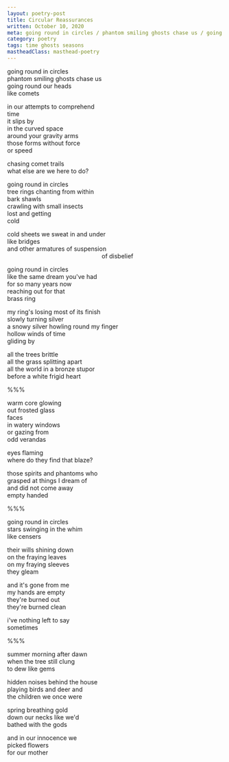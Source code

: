 ```yaml
---
layout: poetry-post
title: Circular Reassurances
written: October 10, 2020
meta: going round in circles / phantom smiling ghosts chase us / going round our heads / like comets
category: poetry
tags: time ghosts seasons
mastheadClass: masthead-poetry
---
```


going round in circles <br>
phantom smiling ghosts chase us <br>
going round our heads <br>
like comets

in our attempts to comprehend <br>
time <br>
it slips by <br>
in the curved space <br>
around your gravity arms <br>
those forms without force <br>
or speed

chasing comet trails <br>
what else are we here to do?

going round in circles <br>
tree rings chanting from within <br>
bark shawls <br>
crawling with small insects <br>
lost and getting <br>
cold

cold sheets we sweat in and under <br>
like bridges <br>
and other armatures of suspension <br>
&nbsp;&nbsp;&nbsp;&nbsp;&nbsp;&nbsp;&nbsp;&nbsp;&nbsp;&nbsp;&nbsp;&nbsp;&nbsp;&nbsp;&nbsp;&nbsp;&nbsp;&nbsp;&nbsp;&nbsp;&nbsp;&nbsp;&nbsp;&nbsp;&nbsp;&nbsp;&nbsp;&nbsp;&nbsp;&nbsp;&nbsp;&nbsp;&nbsp;&nbsp;&nbsp;&nbsp;&nbsp;&nbsp;&nbsp;&nbsp;&nbsp;&nbsp;&nbsp;&nbsp;&nbsp;&nbsp;&nbsp;&nbsp;&nbsp;&nbsp;&nbsp;&nbsp;&nbsp;&nbsp;&nbsp;&nbsp;of&nbsp;disbelief

going round in circles <br>
like the same dream you've had <br>
for so many years now <br>
reaching out for that <br>
brass ring

my ring's losing most of its finish <br>
slowly turning silver <br>
a snowy silver howling round my finger <br>
hollow winds of time <br>
gliding by

all the trees brittle <br>
all the grass splitting apart <br>
all the world in a bronze stupor <br>
before a white frigid heart

%%%

warm core glowing <br>
out frosted glass <br>
faces <br>
in watery windows <br>
or gazing from <br>
odd verandas

eyes flaming <br>
where do they find that blaze?

those spirits and phantoms who <br>
grasped at things I dream of <br>
and did not come away <br>
empty handed

%%%

going round in circles <br>
stars swinging in the whim <br>
like censers

their wills shining down <br>
on the fraying leaves <br>
on my fraying sleeves <br>
they gleam

and it's gone from me <br>
my hands are empty <br>
they're burned out <br>
they're burned clean

i've nothing left to say <br>
sometimes

%%%

summer morning after dawn <br>
when the tree still clung <br>
to dew like gems

hidden noises behind the house <br>
playing birds and deer and <br>
the children we once were

spring breathing gold <br>
down our necks like we'd <br>
bathed with the gods

and in our innocence we <br>
picked flowers <br>
for our mother
